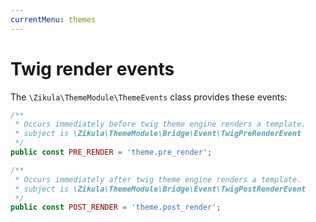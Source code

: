 ```yaml
---
currentMenu: themes
---
```

# Twig render events

The `\Zikula\ThemeModule\ThemeEvents` class provides these events:

```php
/**
 * Occurs immediately before twig theme engine renders a template.
 * subject is \Zikula\ThemeModule\Bridge\Event\TwigPreRenderEvent
 */
public const PRE_RENDER = 'theme.pre_render';

/**
 * Occurs immediately after twig theme engine renders a template.
 * subject is \Zikula\ThemeModule\Bridge\Event\TwigPostRenderEvent
 */
public const POST_RENDER = 'theme.post_render';
```
